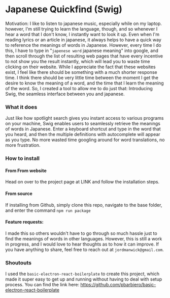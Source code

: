 # Japanese Quickfind (Swig)

Motivation: I like to listen to japanese music, especially while on my laptop. however, I'm still trying to learn the language, though, and so whenever I hear a word that I don't know, I instantly want to look it up. Even when I'm reading lyrics or an article  in japanese, it always helps to have a quick way to reference the meanings of words in Japanese. However, every time I do this, I have to type in "`japenese word` japanese meaning" into google, and then scroll through the list of resulting web pages that have every incentive to not show you the result instantly, which will lead you to waste time clicking on their website. While I appreciate the fact that these websites exist, I feel like there should be something with a much shorter response time. I think there should be very little time between the moment I get the desire to know the meaning of a word, and the time that I learn the meaning of the word. So, I created a tool to allow me to do just that: Introducing Swig, the seamless interface between you and japanese.

### What it does

Just like how spotlight search gives you instant access to various programs on your machine, Swig enables users to seamlessly retrieve the meanings of words in Japanese. Enter a keyboard shortcut and type in the word that you heard, and then the multiple  definitions with autocomplete will appear as you type. No more wasted time googling around for word translations, no more frustration.

### How to install

#### From From website
Head on over to the project page at LINK and follow the installation steps.

#### From source
If installing from Github, simply clone this repo, navigate to the base folder, and enter the command `npm run package`

#### Feature requests:
I made this so others wouldn't have to go through so much hassle just to find the meanings of words in other languages. However, this is still a work in progress, and I would love to hear thoughts as to how it can improve. If you have anything to share, feel free to reach out at `jordmanwick@gmail.com`.

### Shoutouts
I used the `basic-electron-react-boilerplate` to create this project, which made it super easy to get up and running without having to deal with setup process. You can find the link here: https://github.com/pbarbiero/basic-electron-react-boilerplate
